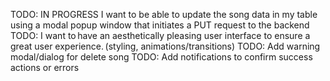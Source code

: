 TODO: IN PROGRESS I want to be able to update the song data in my table using a modal popup window that initiates a PUT request to the backend
TODO: I want to have an aesthetically pleasing user interface to ensure a great user experience. (styling, animations/transitions)
TODO: Add warning modal/dialog for delete song
TODO: Add notifications to confirm success actions or errors
